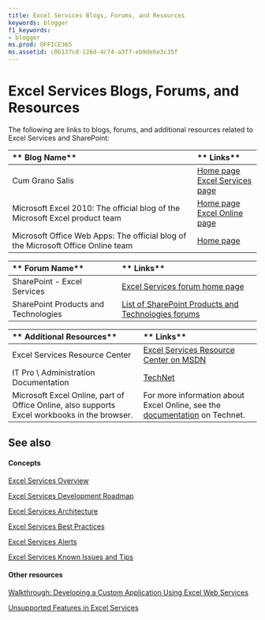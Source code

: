 ```yaml
---
title: Excel Services Blogs, Forums, and Resources
keywords: blogger
f1_keywords:
- blogger
ms.prod: OFFICE365
ms.assetid: c0b137cd-126d-4c74-a3f7-eb9debe3c35f
---
```



# Excel Services Blogs, Forums, and Resources

The following are links to blogs, forums, and additional resources related to Excel Services and SharePoint:
  
    
    



|** **Blog Name****|** **Links****|
|:-----|:-----|
|Cum Grano Salis  <br/> | [Home page](http://blogs.msdn.com/cumgranosalis/) <br/>  [Excel Services page](http://blogs.msdn.com/cumgranosalis/archive/category/12700.aspx) <br/> |
|Microsoft Excel 2010: The official blog of the Microsoft Excel product team  <br/> | [Home page](http://blogs.msdn.com/excel) <br/>  [Excel Online page](http://blogs.msdn.com/excel/archive/2010/01/21/collaborative-editing-using-excel-web-app.aspx) <br/> |
|Microsoft Office Web Apps: The official blog of the Microsoft Office Online team  <br/> | [Home page](http://blogs.msdn.com/officewebapps/default.aspx) <br/> |
   


|** **Forum Name****|** **Links****|
|:-----|:-----|
|SharePoint - Excel Services  <br/> | [Excel Services forum home page](http://social.msdn.microsoft.com/Forums/en-US/sharepointexcel/threads) <br/> |
|SharePoint Products and Technologies  <br/> | [List of SharePoint Products and Technologies forums](http://social.msdn.microsoft.com/forums/en-US/category/sharepoint) <br/> |
   


|** **Additional Resources****|** **Links****|
|:-----|:-----|
|Excel Services Resource Center  <br/> | [Excel Services Resource Center on MSDN](http://msdn.microsoft.com/en-us/office/bb203828.aspx) <br/> |
|IT Pro \\ Administration Documentation  <br/> | [TechNet](http://technet.microsoft.com/en-us/library/ee424401%28office.14%29.aspx) <br/> |
|Microsoft Excel Online, part of Office Online, also supports Excel workbooks in the browser.  <br/> |For more information about Excel Online, see the  [documentation](https://technet.microsoft.com/en-us/library/ee855124.aspx) on Technet. <br/> |
   

## See also


#### Concepts


  
    
    
 [Excel Services Overview](excel-services-overview.md)
  
    
    
 [Excel Services Development Roadmap](excel-services-development-roadmap.md)
  
    
    
 [Excel Services Architecture](excel-services-architecture.md)
  
    
    
 [Excel Services Best Practices](excel-services-best-practices.md)
  
    
    
 [Excel Services Alerts](excel-services-alerts.md)
  
    
    
 [Excel Services Known Issues and Tips](excel-services-known-issues-and-tips.md)
#### Other resources


  
    
    
 [Walkthrough: Developing a Custom Application Using Excel Web Services](walkthrough-developing-a-custom-application-using-excel-web-services.md)
  
    
    
 [Unsupported Features in Excel Services](http://msdn.microsoft.com/library/5868e672-4786-4fed-9168-07ff538f6f5c%28Office.15%29.aspx)
